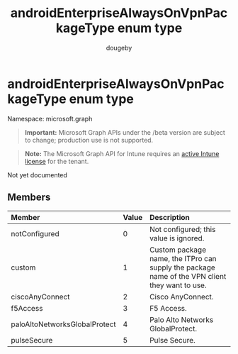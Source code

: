 ﻿---
title: "androidEnterpriseAlwaysOnVpnPackageType enum type"
description: "Not yet documented"
author: "dougeby"
localization_priority: Normal
ms.prod: "intune"
doc_type: enumPageType
---

# androidEnterpriseAlwaysOnVpnPackageType enum type

Namespace: microsoft.graph

> **Important:** Microsoft Graph APIs under the /beta version are subject to change; production use is not supported.

> **Note:** The Microsoft Graph API for Intune requires an [active Intune license](https://go.microsoft.com/fwlink/?linkid=839381) for the tenant.

Not yet documented

## Members

| Member                        | Value | Description                                                                                    |
| :---------------------------- | :---- | :--------------------------------------------------------------------------------------------- |
| notConfigured                 | 0     | Not configured; this value is ignored.                                                         |
| custom                        | 1     | Custom package name, the ITPro can supply the package name of the VPN client they want to use. |
| ciscoAnyConnect               | 2     | Cisco AnyConnect.                                                                              |
| f5Access                      | 3     | F5 Access.                                                                                     |
| paloAltoNetworksGlobalProtect | 4     | Palo Alto Networks GlobalProtect.                                                              |
| pulseSecure                   | 5     | Pulse Secure.                                                                                  |
